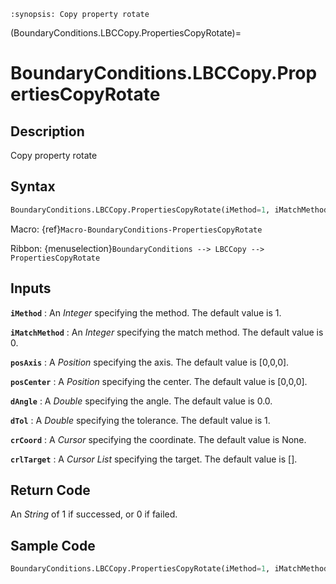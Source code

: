 ```{module} BoundaryConditions.LBCCopy.PropertiesCopyRotate()
:synopsis: Copy property rotate
```

(BoundaryConditions.LBCCopy.PropertiesCopyRotate)=

# BoundaryConditions.LBCCopy.PropertiesCopyRotate

## Description

Copy property rotate

## Syntax

```python
BoundaryConditions.LBCCopy.PropertiesCopyRotate(iMethod=1, iMatchMethod=0, posAxis=[0,0,0], posCenter=[0,0,0], dAngle=0.0, dTol=1, crCoord=None, crlTarget=[])
```

Macro: {ref}`Macro-BoundaryConditions-PropertiesCopyRotate`

Ribbon: {menuselection}`BoundaryConditions --> LBCCopy --> PropertiesCopyRotate`

## Inputs

**`iMethod`**
: An _Integer_ specifying the method. The default value is 1.

**`iMatchMethod`**
: An _Integer_ specifying the match method. The default value is 0.

**`posAxis`**
: A _Position_ specifying the axis. The default value is [0,0,0].

**`posCenter`**
: A _Position_ specifying the center. The default value is [0,0,0].

**`dAngle`**
: A _Double_ specifying the angle. The default value is 0.0.

**`dTol`**
: A _Double_ specifying the tolerance. The default value is 1.

**`crCoord`**
: A _Cursor_ specifying the coordinate. The default value is None.

**`crlTarget`**
: A _Cursor List_ specifying the target. The default value is [].

## Return Code

An _String_ of 1 if successed, or 0 if failed.

## Sample Code

```python
BoundaryConditions.LBCCopy.PropertiesCopyRotate(iMethod=1, iMatchMethod=0, posAxis=[0,0,0], posCenter=[0,0,0], dAngle=0.0, dTol=1, crCoord=None, crlTarget=[])
```

